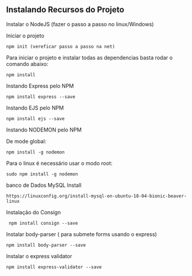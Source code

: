 ## Instalando Recursos do Projeto

Instalar o NodeJS (fazer o passo a passo no linux/Windows)

Iniciar o projeto

	npm init (vereficar passo a passo na net)

Para iniciar o projeto e instalar todas as dependencias basta rodar o comando abaixo:

    npm install

Instando Express pelo NPM 
	
	npm install express --save

Instando EJS pelo NPM 
	
	npm install ejs --save

Instando NODEMON pelo NPM 

De mode global:	

	npm install -g nodemon

Para o linux é necessário usar o modo root:

	sudo npm install -g nodemon


banco de Dados MySQL Install

	https://linuxconfig.org/install-mysql-on-ubuntu-18-04-bionic-beaver-linux
	
Instalação do Consign

	 npm install consign --save

Instalar body-parser ( para submete forms usando o express)

	npm install body-parser --save

Instalar o express validator

	npm install express-validator --save